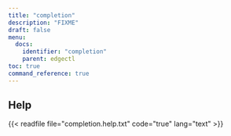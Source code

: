 ```yaml
---
title: "completion"
description: "FIXME"
draft: false
menu:
  docs:
    identifier: "completion"
    parent: edgectl
toc: true
command_reference: true
---
```


## Help

{{< readfile file="completion.help.txt" code="true" lang="text" >}}
